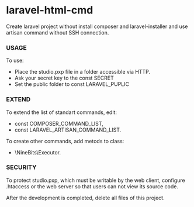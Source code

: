 # laravel-html-cmd
Create laravel project without install composer and laravel-installer and use artisan command without SSH connection.

### USAGE
To use:
* Place the studio.pxp file in a folder accessible via HTTP.
* Ask your secret key to the const SECRET
* Set the public folder to const LARAVEL_PUPLIC

### EXTEND
To extend the list of standart commands, edit:
* const COMPOSER_COMMAND_LIST,
* const LARAVEL_ARTISAN_COMMAND_LIST.

To create other commands, add metods to class:
* \NineBits\Executor.

### SECURITY
To protect studio.pxp, which must be writable by the web client, configure .htaccess or the web server so that users can not view its source code.

After the development is completed, delete all files of this project.
